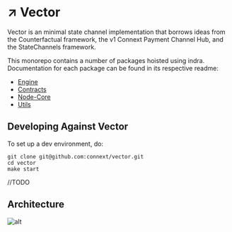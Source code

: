 # ↗️ Vector
Vector is an minimal state channel implementation that borrows ideas from the Counterfactual framework, the v1 Connext Payment Channel Hub, and the StateChannels framework.

This monorepo contains a number of packages hoisted using indra. Documentation for each package can be found in its respective readme:
- [Engine](https://github.com/connext/vector/blob/master/modules/engine/README.md)
- [Contracts](https://github.com/connext/vector/blob/master/modules/contracts/README.md)
- [Node-Core](https://github.com/connext/vector/blob/master/modules/node-core/README.md)
- [Utils](https://github.com/connext/vector/blob/master/modules/utils/README.md)

## Developing Against Vector
To set up a dev environment, do:
```
git clone git@github.com:connext/vector.git
cd vector
make start
```
//TODO

## Architecture
![alt](https://i.ibb.co/2K4sBRD/Vector-System-Architecture-1.png)
